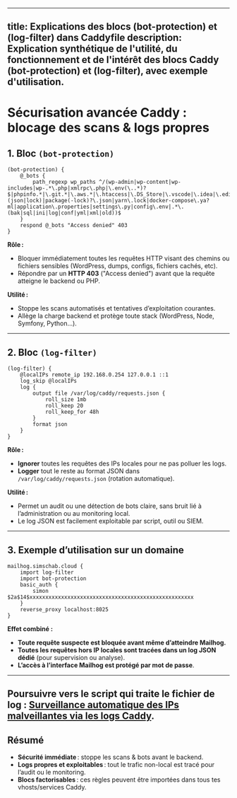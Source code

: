 
---
title: Explications des blocs (bot-protection) et (log-filter) dans Caddyfile
description: Explication synthétique de l'utilité, du fonctionnement et de l'intérêt des blocs Caddy (bot-protection) et (log-filter), avec exemple d'utilisation.
---

# Sécurisation avancée Caddy : blocage des scans & logs propres

## 1. Bloc `(bot-protection)`

```shell
(bot-protection) {
	@_bots {
		path_regexp wp_paths ^/(wp-admin|wp-content|wp-includes|wp-.*\.php|xmlrpc\.php|\.env(\..*)?$|phpinfo.*|\.git.*|\.aws.*|\.htaccess|\.DS_Store|\.vscode|\.idea|\.editorconfig|composer\.(json|lock)|package(-lock)?\.json|yarn\.lock|docker-compose\.ya?ml|application\.properties|settings\.py|config\.env|.*\.(bak|sql|ini|log|conf|yml|xml|old))$
	}
	respond @_bots "Access denied" 403
}
```

**Rôle :**  
- Bloquer immédiatement toutes les requêtes HTTP visant des chemins ou fichiers sensibles (WordPress, dumps, configs, fichiers cachés, etc).
- Répondre par un **HTTP 403** ("Access denied") avant que la requête atteigne le backend ou PHP.

**Utilité :**  
- Stoppe les scans automatisés et tentatives d’exploitation courantes.
- Allège la charge backend et protège toute stack (WordPress, Node, Symfony, Python…).

---

## 2. Bloc `(log-filter)`

```shell
(log-filter) {
	@localIPs remote_ip 192.168.0.254 127.0.0.1 ::1
	log_skip @localIPs
	log {
		output file /var/log/caddy/requests.json {
			roll_size 1mb
			roll_keep 20
			roll_keep_for 48h
		}
		format json
	}
}
```

**Rôle :**  
- **Ignorer** toutes les requêtes des IPs locales pour ne pas polluer les logs.
- **Logger** tout le reste au format JSON dans `/var/log/caddy/requests.json` (rotation automatique).

**Utilité :**  
- Permet un audit ou une détection de bots claire, sans bruit lié à l’administration ou au monitoring local.
- Le log JSON est facilement exploitable par script, outil ou SIEM.

---

## 3. Exemple d’utilisation sur un domaine

```shell
mailhog.simschab.cloud {
	import log-filter
	import bot-protection
	basic_auth {
		simon $2a$14$xxxxxxxxxxxxxxxxxxxxxxxxxxxxxxxxxxxxxxxxxxxxxxxxxxxx
	}
	reverse_proxy localhost:8025
}
```

**Effet combiné :**  
- **Toute requête suspecte est bloquée avant même d’atteindre Mailhog.**
- **Toutes les requêtes hors IP locales sont tracées dans un log JSON dédié** (pour supervision ou analyse).
- **L’accès à l’interface Mailhog est protégé par mot de passe**.

---

## Poursuivre vers le script qui traite le fichier de log : [Surveillance automatique des IPs malveillantes via les logs Caddy](https://doc.simschab.cloud/docs/system/black-list.html).

## Résumé

- **Sécurité immédiate** : stoppe les scans & bots avant le backend.
- **Logs propres et exploitables** : tout le trafic non-local est tracé pour l’audit ou le monitoring.
- **Blocs factorisables** : ces règles peuvent être importées dans tous tes vhosts/services Caddy.

